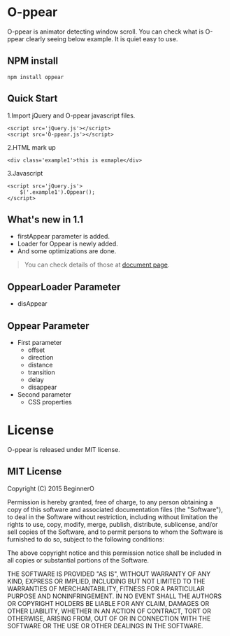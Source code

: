 # O-ppear
O-ppear is animator detecting window scroll. You can check what is O-ppear clearly seeing below example. It is quiet easy to use.

## NPM install
```
npm install oppear
```

## Quick Start
1.Import jQuery and O-ppear javascript files.
```
<script src='jQuery.js'></script>
<script src='O-ppear.js'></script>
```
2.HTML mark up
```
<div class='example1'>this is exmaple</div>
```

3.Javascript
```
<script src='jQuery.js'>
    $('.example1').Oppear();
</script>
```

## What's new in 1.1
- firstAppear parameter is added.
- Loader for Oppear is newly added.
- And some optimizations are done.
> You can check details of those at [document page](http://beginnero.github.io/O-ppear/).

## OppearLoader Parameter
- disAppear
## Oppear Parameter
- First parameter
	- offset
	- direction
	- distance
	- transition
	- delay
	- disappear
- Second parameter
	- CSS properties


# License
O-ppear is released under MIT license.

## MIT License
Copyright (C) 2015 BeginnerO

Permission is hereby granted, free of charge, to any person
obtaining a copy of this software and associated documentation
files (the "Software"), to deal in the Software without
restriction, including without limitation the rights to use,
copy, modify, merge, publish, distribute, sublicense, and/or sell
copies of the Software, and to permit persons to whom the
Software is furnished to do so, subject to the following
conditions:

The above copyright notice and this permission notice shall be
included in all copies or substantial portions of the Software.

THE SOFTWARE IS PROVIDED "AS IS", WITHOUT WARRANTY OF ANY KIND,
EXPRESS OR IMPLIED, INCLUDING BUT NOT LIMITED TO THE WARRANTIES
OF MERCHANTABILITY, FITNESS FOR A PARTICULAR PURPOSE AND
NONINFRINGEMENT. IN NO EVENT SHALL THE AUTHORS OR COPYRIGHT
HOLDERS BE LIABLE FOR ANY CLAIM, DAMAGES OR OTHER LIABILITY,
WHETHER IN AN ACTION OF CONTRACT, TORT OR OTHERWISE, ARISING
FROM, OUT OF OR IN CONNECTION WITH THE SOFTWARE OR THE USE OR
OTHER DEALINGS IN THE SOFTWARE.

